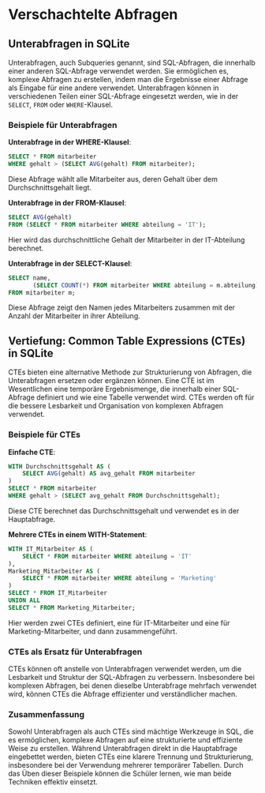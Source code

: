 # Verschachtelte Abfragen

## Unterabfragen in SQLite

Unterabfragen, auch Subqueries genannt, sind SQL-Abfragen, die innerhalb einer anderen SQL-Abfrage verwendet werden. Sie
ermöglichen es, komplexe Abfragen zu erstellen, indem man die Ergebnisse einer Abfrage als Eingabe für eine andere
verwendet. Unterabfragen können in verschiedenen Teilen einer SQL-Abfrage eingesetzt werden, wie in der `SELECT`, `FROM`
oder `WHERE`-Klausel.

### Beispiele für Unterabfragen

**Unterabfrage in der WHERE-Klausel**:
```sql
SELECT * FROM mitarbeiter 
WHERE gehalt > (SELECT AVG(gehalt) FROM mitarbeiter);
```
Diese Abfrage wählt alle Mitarbeiter aus, deren Gehalt über dem Durchschnittsgehalt liegt.

**Unterabfrage in der FROM-Klausel**:
```sql
SELECT AVG(gehalt) 
FROM (SELECT * FROM mitarbeiter WHERE abteilung = 'IT');
```
Hier wird das durchschnittliche Gehalt der Mitarbeiter in der IT-Abteilung berechnet.

**Unterabfrage in der SELECT-Klausel**:
```sql
SELECT name, 
       (SELECT COUNT(*) FROM mitarbeiter WHERE abteilung = m.abteilung) AS Abteilungsgröße 
FROM mitarbeiter m;
```
Diese Abfrage zeigt den Namen jedes Mitarbeiters zusammen mit der Anzahl der Mitarbeiter in ihrer Abteilung.

## Vertiefung: Common Table Expressions (CTEs) in SQLite

CTEs bieten eine alternative Methode zur Strukturierung von Abfragen, die Unterabfragen ersetzen oder ergänzen können.
Eine CTE ist im Wesentlichen eine temporäre Ergebnismenge, die innerhalb einer SQL-Abfrage definiert und wie eine
Tabelle verwendet wird. CTEs werden oft für die bessere Lesbarkeit und Organisation von komplexen Abfragen verwendet.

### Beispiele für CTEs

**Einfache CTE**:
```sql
WITH Durchschnittsgehalt AS (
    SELECT AVG(gehalt) AS avg_gehalt FROM mitarbeiter
)
SELECT * FROM mitarbeiter 
WHERE gehalt > (SELECT avg_gehalt FROM Durchschnittsgehalt);
```
Diese CTE berechnet das Durchschnittsgehalt und verwendet es in der Hauptabfrage.

**Mehrere CTEs in einem WITH-Statement**:
```sql
WITH IT_Mitarbeiter AS (
    SELECT * FROM mitarbeiter WHERE abteilung = 'IT'
),
Marketing_Mitarbeiter AS (
    SELECT * FROM mitarbeiter WHERE abteilung = 'Marketing'
)
SELECT * FROM IT_Mitarbeiter
UNION ALL
SELECT * FROM Marketing_Mitarbeiter;
```
Hier werden zwei CTEs definiert, eine für IT-Mitarbeiter und eine für Marketing-Mitarbeiter, und dann
zusammengeführt.

### CTEs als Ersatz für Unterabfragen

CTEs können oft anstelle von Unterabfragen verwendet werden, um die Lesbarkeit und Struktur der SQL-Abfragen zu
verbessern. Insbesondere bei komplexen Abfragen, bei denen dieselbe Unterabfrage mehrfach verwendet wird, können CTEs
die Abfrage effizienter und verständlicher machen.

### Zusammenfassung

Sowohl Unterabfragen als auch CTEs sind mächtige Werkzeuge in SQL, die es ermöglichen, komplexe Abfragen auf eine
strukturierte und effiziente Weise zu erstellen. Während Unterabfragen direkt in die Hauptabfrage eingebettet werden,
bieten CTEs eine klarere Trennung und Strukturierung, insbesondere bei der Verwendung mehrerer temporärer Tabellen.
Durch das Üben dieser Beispiele können die Schüler lernen, wie man beide Techniken effektiv einsetzt.
